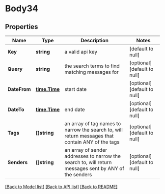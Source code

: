 # Body34

## Properties
Name | Type | Description | Notes
------------ | ------------- | ------------- | -------------
**Key** | **string** | a valid api key | [default to null]
**Query** | **string** | the search terms to find matching messages for | [optional] [default to null]
**DateFrom** | [**time.Time**](time.Time.md) | start date | [optional] [default to null]
**DateTo** | [**time.Time**](time.Time.md) | end date | [optional] [default to null]
**Tags** | **[]string** | an array of tag names to narrow the search to, will return messages that contain ANY of the tags | [optional] [default to null]
**Senders** | **[]string** | an array of sender addresses to narrow the search to, will return messages sent by ANY of the senders | [optional] [default to null]

[[Back to Model list]](../README.md#documentation-for-models) [[Back to API list]](../README.md#documentation-for-api-endpoints) [[Back to README]](../README.md)


